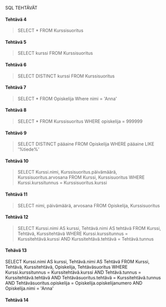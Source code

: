 SQL TEHTÄVÄT

#### Tehtävä 4
>SELECT * FROM Kurssisuoritus 
#### Tehtävä 5
>SELECT kurssi FROM Kurssisuoritus
#### Tehtävä 6
>SELECT DISTINCT kurssi FROM Kurssisuoritus
#### Tehtävä 7
>SELECT * FROM Opiskelija Where nimi = 'Anna'
#### Tehtävä 8
>SELECT * FROM Kurssisuoritus WHERE opiskelija = 999999
#### Tehtävö 9
>SELECT  DISTINCT pääaine FROM Opiskelija WHERE pääaine LIKE '%tiede%'
#### Tehtävä 10
>SELECT Kurssi.nimi, Kurssisuoritus.päivämäärä, Kurssisuoritus.arvosana FROM Kurssi, Kurssisuoritus WHERE Kurssi.kurssitunnus = Kurssisuoritus.kurssi
#### Tehtävä 11
>SELECT nimi, päivämäärä, arvosana FROM Opiskelija, Kurssisuoritus
#### Tehtävä 12
>SELECT Kurssi.nimi AS kurssi, Tehtävä.nimi AS tehtävä FROM Kurssi, Tehtävä, Kurssitehtävä WHERE Kurssi.kurssitunnus = Kurssitehtävä.kurssi AND Kurssitehtävä.tehtävä = Tehtävä.tunnus
#### Tehävä 13
SELECT Kurssi.nimi AS kurssi, Tehtävä.nimi AS Tehtävä 
FROM Kurssi, Tehtävä, Kurssitehtävä, Opiskelija, Tehtäväsuoritus
WHERE Kurssi.kurssitunnus = Kurssitehtävä.kurssi 
AND Tehtävä.tunnus = Kurssitehtävä.tehtävä
AND Tehtäväsuoritus.tehtävä = Kurssitehtävä.tunnus
AND Tehtäväsuoritus.opiskelija = Opiskelija.opiskelijanumero
AND Opiskelija.nimi = 'Anna'
#### Tehtävä 14






